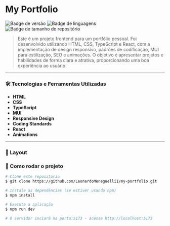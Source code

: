 # My Portfolio

![Badge de versão](https://img.shields.io/badge/version-1.0.0-blue)
![Badge de linguagens](https://img.shields.io/github/languages/count/LeonardoMeneguelli1/my-portfolio)
![Badge de tamanho do repositório](https://img.shields.io/github/repo-size/LeonardoMeneguelli1/my-portfolio)

> Este é um projeto frontend para um portfólio pessoal. Foi desenvolvido utilizando HTML, CSS, TypeScript e React, com a implementação de design responsivo, padrões de codificação, MUI para estilização, SEO e animações. O objetivo é apresentar projetos e habilidades de forma clara e atrativa, proporcionando uma boa experiência ao usuário.

---

### 🛠 Tecnologias e Ferramentas Utilizadas

- **HTML**
- **CSS**
- **TypeScript**
- **MUI** 
- **Responsive Design** 
- **Coding Standards** 
- **React** 
- **Animations**

---

### 🎨 Layout



### 🔧 Como rodar o projeto

```bash
# Clone este repositório
$ git clone https://github.com/LeonardoMeneguelli1/my-portfolio.git

# Instale as dependências (se estiver usando npm)
$ npm install

# Execute a aplicação
$ npm run dev

# O servidor inciará na porta:5173 - acesse http://localhost:5173
